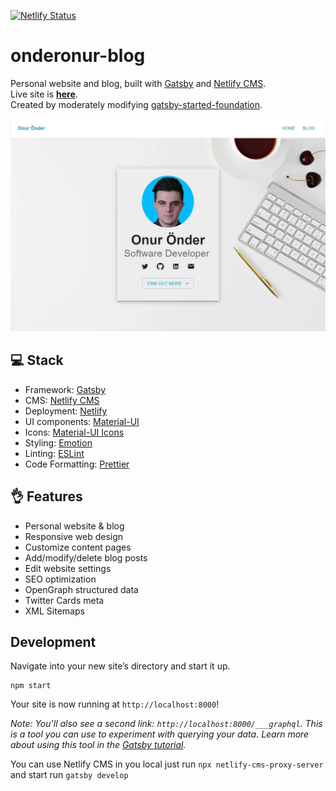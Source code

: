 [![Netlify Status](https://api.netlify.com/api/v1/badges/63521b78-612e-4a2f-a409-3fa8009e7f3b/deploy-status)](https://app.netlify.com/sites/frosty-perlman-9da1cb/deploys) &nbsp;

# onderonur-blog

Personal website and blog, built with [Gatsby][gatsby] and [Netlify CMS][netlifycms].  
Live site is **[here](https://onderonur.netlify.app/)**.  
Created by moderately modifying [gatsby-started-foundation](https://www.gatsbyjs.com/starters/stackrole/gatsby-starter-foundation/).

[![onderonur-blog](static/assets/project-onderonurblog.jpg)](https://onderonur.netlify.app/)

## 💻 Stack

- Framework: [Gatsby](https://www.gatsbyjs.com/)
- CMS: [Netlify CMS](https://www.netlifycms.org/)
- Deployment: [Netlify](https://www.netlify.com/)
- UI components: [Material-UI](https://material-ui.com/)
- Icons: [Material-UI Icons](https://material-ui.com/components/material-icons/)
- Styling: [Emotion](https://emotion.sh/docs/introduction)
- Linting: [ESLint](https://eslint.org/)
- Code Formatting: [Prettier](https://prettier.io/)

## 👌 Features

- Personal website & blog
- Responsive web design
- Customize content pages
- Add/modify/delete blog posts
- Edit website settings
- SEO optimization
- OpenGraph structured data
- Twitter Cards meta
- XML Sitemaps

## Development

Navigate into your new site’s directory and start it up.

```shell
npm start
```

Your site is now running at `http://localhost:8000`!

_Note: You'll also see a second link: _`http://localhost:8000/___graphql`_. This is a tool you can use to experiment with querying your data. Learn more about using this tool in the [Gatsby tutorial](https://www.gatsbyjs.org/tutorial/part-five/#introducing-graphiql)._

You can use Netlify CMS in you local just run `npx netlify-cms-proxy-server` and start run `gatsby develop`

[gatsby]: https://gatsbyjs.org
[netlifycms]: https://www.netlifycms.org
